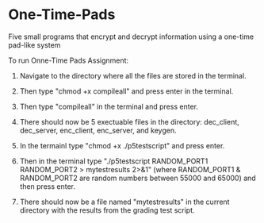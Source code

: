 # One-Time-Pads
Five small programs that encrypt and decrypt information using a one-time pad-like system


To run Onne-Time Pads Assignment:

1. Navigate to the directory where all the files are stored in the terminal.

2. Then type "chmod +x compileall" and press enter in the terminal.

3. Then type "compileall" in the terminal and press enter.

3. There should now be 5 exectuable files in the directory: dec_client, dec_server, enc_client, enc_server, and keygen.

4. In the termainl type "chmod +x ./p5testscript" and press enter.

5. Then in the terminal type "./p5testscript RANDOM_PORT1 RANDOM_PORT2 > mytestresults 2>&1" 
   (where RANDOM_PORT1 & RANDOM_PORT2 are random numbers between 55000 and 65000) and then press enter.

6. There should now be a file named "mytestresults" in the current directory with the results from the grading test script. 
